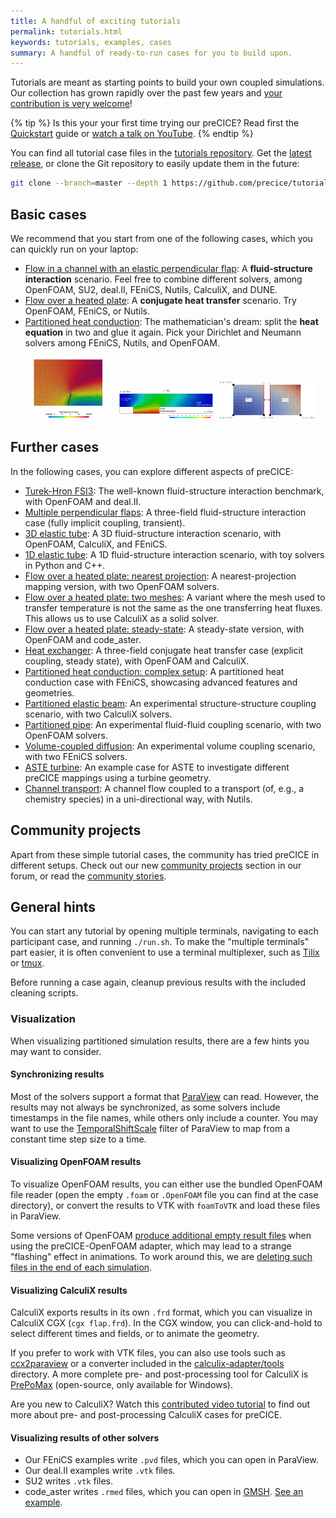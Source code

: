 ```yaml
---
title: A handful of exciting tutorials
permalink: tutorials.html
keywords: tutorials, examples, cases
summary: A handful of ready-to-run cases for you to build upon.
---
```


Tutorials are meant as starting points to build your own coupled simulations. Our collection has grown rapidly over the past few years and [your contribution is very welcome](community-contribute-to-precice.html)!

{% tip %}
Is this your your first time trying our preCICE? Read first the [Quickstart](quickstart.html) guide or [watch a talk on YouTube](https://www.youtube.com/c/preCICECoupling/).
{% endtip %}

You can find all tutorial case files in the [tutorials repository](https://github.com/precice/tutorials). Get the [latest release](https://github.com/precice/tutorials/releases/latest), or clone the Git repository to easily update them in the future:

```bash
git clone --branch=master --depth 1 https://github.com/precice/tutorials.git
```

## Basic cases

We recommend that you start from one of the following cases, which you can quickly run on your laptop:

- [Flow in a channel with an elastic perpendicular flap](tutorials-perpendicular-flap.html): A **fluid-structure interaction** scenario. Feel free to combine different solvers, among OpenFOAM, SU2, deal.II, FEniCS, Nutils, CalculiX, and DUNE.
- [Flow over a heated plate](tutorials-flow-over-heated-plate.html): A **conjugate heat transfer** scenario. Try OpenFOAM, FEniCS, or Nutils.
- [Partitioned heat conduction](tutorials-partitioned-heat-conduction.html): The mathematician's dream: split the **heat equation** in two and glue it again. Pick your Dirichlet and Neumann solvers among FEniCS, Nutils, and OpenFOAM.

<p style="text-align: center">
<a href="tutorials-perpendicular-flap.html" title="Tutorial: Perpendicular flap"><img src="images/tutorials-perpendicular-flap-physics.png" style="margin-left:3%; max-width:31%; max-height:100px;" alt="Flow with a perpendicular flap"></a>
<a href="tutorials-flow-over-heated-plate.html" title="Tutorial: Flow over heated plate"><img src="images/tutorials-flow-over-heated-plate-example.png" style="margin-left:3%; max-width:31%; max-height:100px;" alt="Flow over heated plate"></a>
<a href="tutorials-partitioned-heat-conduction.html" title="Tutorial: Partitioned heat conduction"><img src="images/tutorials-partitioned-heat-conduction-setup.png" style="max-width:31%; max-height:100px;" alt="Partitioned heat conduction"></a>
</p>

## Further cases

In the following cases, you can explore different aspects of preCICE:

- [Turek-Hron FSI3](tutorials-turek-hron-fsi3.html): The well-known fluid-structure interaction benchmark, with OpenFOAM and deal.II.
- [Multiple perpendicular flaps](tutorials-multiple-perpendicular-flaps.html): A three-field fluid-structure interaction case (fully implicit coupling, transient).
- [3D elastic tube](tutorials-elastic-tube-3d.html): A 3D fluid-structure interaction scenario, with OpenFOAM, CalculiX, and FEniCS.
- [1D elastic tube](tutorials-elastic-tube-1d.html): A 1D fluid-structure interaction scenario, with toy solvers in Python and C++.
- [Flow over a heated plate: nearest projection](tutorials-flow-over-heated-plate-nearest-projection.html): A nearest-projection mapping version, with two OpenFOAM solvers.
- [Flow over a heated plate: two meshes](tutorials-flow-over-heated-plate-two-meshes.html): A variant where the mesh used to transfer temperature is not the same as the one transferring heat fluxes. This allows us to use CalculiX as a solid solver.
- [Flow over a heated plate: steady-state](tutorials-flow-over-heated-plate-steady-state.html): A steady-state version, with OpenFOAM and code_aster.
- [Heat exchanger](tutorials-heat-exchanger.html): A three-field conjugate heat transfer case (explicit coupling, steady state), with OpenFOAM and CalculiX.
- [Partitioned heat conduction: complex setup](tutorials-partitioned-heat-conduction-complex.html): A partitioned heat conduction case with FEniCS, showcasing advanced features and geometries.
- [Partitioned elastic beam](tutorials-partitioned-elastic-beam.html): An experimental structure-structure coupling scenario, with two CalculiX solvers.
- [Partitioned pipe](tutorials-partitioned-pipe.html): An experimental fluid-fluid coupling scenario, with two OpenFOAM solvers.
- [Volume-coupled diffusion](tutorials-volume-coupled-diffusion.html): An experimental volume coupling scenario, with two FEniCS solvers.
- [ASTE turbine](tutorials-aste-turbine.html): An example case for ASTE to investigate different preCICE mappings using a turbine geometry.
- [Channel transport](tutorials-channel-transport.html): A channel flow coupled to a transport (of, e.g., a chemistry species) in a uni-directional way, with Nutils.

## Community projects

Apart from these simple tutorial cases, the community has tried preCICE in different setups. Check out our new [community projects](https://precice.discourse.group/c/community-projects/11) section in our forum, or read the [community stories](community-projects.html).

## General hints

You can start any tutorial by opening multiple terminals, navigating to each participant case, and running `./run.sh`. To make the "multiple terminals" part easier, it is often convenient to use a terminal multiplexer, such as [Tilix](https://gnunn1.github.io/tilix-web/) or [tmux](https://github.com/tmux/tmux/wiki).

Before running a case again, cleanup previous results with the included cleaning scripts.

### Visualization

When visualizing partitioned simulation results, there are a few hints you may want to consider.

#### Synchronizing results

Most of the solvers support a format that [ParaView](https://www.paraview.org/) can read. However, the results may not always be synchronized, as some solvers include timestamps in the file names, while others only include a counter. You may want to use the [TemporalShiftScale](https://kitware.github.io/paraview-docs/v5.9.0/python/paraview.simple.TemporalShiftScale.html) filter of ParaView to map from a constant time step size to a time.

#### Visualizing OpenFOAM results

To visualize OpenFOAM results, you can either use the bundled OpenFOAM file reader (open the empty `.foam` or `.OpenFOAM` file you can find at the case directory), or convert the results to VTK with `foamToVTK` and load these files in ParaView.

Some versions of OpenFOAM [produce additional empty result files](https://github.com/precice/openfoam-adapter/issues/26) when using the preCICE-OpenFOAM adapter, which may lead to a strange "flashing" effect in animations. To work around this, we are [deleting such files in the end of each simulation](https://github.com/precice/tutorials/blob/master/tools/openfoam-remove-empty-dirs.sh).

#### Visualizing CalculiX results

CalculiX exports results in its own `.frd` format, which you can visualize in CalculiX CGX (`cgx flap.frd`). In the CGX window, you can click-and-hold to select different times and fields, or to animate the geometry.

If you prefer to work with VTK files, you can also use tools such as [ccx2paraview](https://github.com/calculix/ccx2paraview) or a converter included in the [calculix-adapter/tools](https://github.com/precice/calculix-adapter/tree/master/tools) directory. A more complete pre- and post-processing tool for CalculiX is [PrePoMax](https://prepomax.fs.um.si/) (open-source, only available for Windows).

Are you new to CalculiX? Watch this [contributed video tutorial](https://www.youtube.com/playlist?list=PLWHQIdms-YHT8Ybt9psE8lJpaWRyy3fNf) to find out more about pre- and post-processing CalculiX cases for preCICE.

#### Visualizing results of other solvers

- Our FEniCS examples write `.pvd` files, which you can open in ParaView.
- Our deal.II examples write `.vtk` files.
- SU2 writes `.vtk` files.
- code_aster writes `.rmed` files, which you can open in [GMSH](https://gmsh.info/). [See an example](tutorials-flow-over-heated-plate-steady-state.html).
